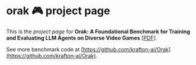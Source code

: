 # orak 🎮 project page

This is the _project page_ for **Orak: A Foundational Benchmark for Training and Evaluating LLM Agents on Diverse Video Games** \[[PDF](https://arxiv.org/pdf/2506.03610)\].

See more benchmark code at [https://github.com/krafton-ai/Orak](https://github.com/krafton-ai/Orak).
